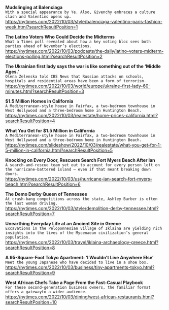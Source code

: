 **Mudslinging at Balenciaga**\
`With a special appearance by Ye. Also, Givenchy embraces a culture clash and Valentino opens up.`\
https://nytimes.com/2022/10/03/style/balenciaga-valentino-paris-fashion-week.html?searchResultPosition=1

**The Latino Voters Who Could Decide the Midterms**\
`What a Times poll revealed about how a key voting bloc sees both parties ahead of November’s elections.`\
https://nytimes.com/2022/10/03/podcasts/the-daily/latino-voters-midterm-elections-polling.html?searchResultPosition=2

**The Ukrainian first lady says the war is like something out of the ‘Middle Ages.’**\
`Olena Zelenska told CBS News that Russian attacks on schools, hospitals and residential areas have been a form of terrorism.`\
https://nytimes.com/2022/10/03/world/europe/ukraine-first-lady-60-minutes.html?searchResultPosition=3

**$1.5 Million Homes in California**\
`A Mediterranean-style house in Fairfax, a two-bedroom townhouse in West Hollywood and a three-bedroom home in Huntington Beach.`\
https://nytimes.com/2022/10/03/realestate/home-prices-california.html?searchResultPosition=4

**What You Get for $1.5 Million in California**\
`A Mediterranean-style house in Fairfax, a two-bedroom townhouse in West Hollywood and a three-bedroom home in Huntington Beach.`\
https://nytimes.com/slideshow/2022/10/03/realestate/what-you-get-for-1-5-million-in-california.html?searchResultPosition=5

**Knocking on Every Door, Rescuers Search Fort Myers Beach After Ian**\
`A search-and-rescue team set out to account for every person left on the hurricane-battered island — even if that meant breaking down doors.`\
https://nytimes.com/2022/10/03/us/hurricane-ian-search-fort-myers-beach.html?searchResultPosition=6

**The Demo Derby Queen of Tennessee**\
`At crash-bang competitions across the state, Ashley Barber is often the last woman driving.`\
https://nytimes.com/2022/10/03/style/demolition-derby-tennessee.html?searchResultPosition=7

**Unearthing Everyday Life at an Ancient Site in Greece**\
`Excavations in the Peloponnesian village of Iklaina are yielding rich insights into the lives of the Mycenaean civilization’s general population.`\
https://nytimes.com/2022/10/03/travel/iklaina-archaeology-greece.html?searchResultPosition=8

**A 95-Square-Foot Tokyo Apartment: ‘I Wouldn’t Live Anywhere Else’**\
`Meet the young Japanese who have decided to live in a shoe box.`\
https://nytimes.com/2022/10/03/business/tiny-apartments-tokyo.html?searchResultPosition=9

**West African Chefs Take a Page From the Fast-Casual Playbook**\
`For these second-generation business owners, the familiar format offers a gatewayto a wider audience.`\
https://nytimes.com/2022/10/03/dining/west-african-restaurants.html?searchResultPosition=10

